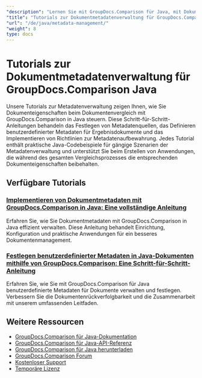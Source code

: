 ```yaml
---
"description": "Lernen Sie mit GroupDocs.Comparison für Java, mit Dokumentmetadaten, Eigenschaften und Metadatenkonfiguration in Vergleichsergebnissen zu arbeiten."
"title": "Tutorials zur Dokumentmetadatenverwaltung für GroupDocs.Comparison Java"
"url": "/de/java/metadata-management/"
"weight": 8
type: docs
---
```

# Tutorials zur Dokumentmetadatenverwaltung für GroupDocs.Comparison Java

Unsere Tutorials zur Metadatenverwaltung zeigen Ihnen, wie Sie Dokumenteigenschaften beim Dokumentenvergleich mit GroupDocs.Comparison in Java steuern. Diese Schritt-für-Schritt-Anleitungen behandeln das Festlegen von Metadatenquellen, das Definieren benutzerdefinierter Metadaten für Ergebnisdokumente und das Implementieren von Richtlinien zur Metadatenaufbewahrung. Jedes Tutorial enthält praktische Java-Codebeispiele für gängige Szenarien der Metadatenverwaltung und unterstützt Sie beim Erstellen von Anwendungen, die während des gesamten Vergleichsprozesses die entsprechenden Dokumenteigenschaften beibehalten.

## Verfügbare Tutorials

### [Implementieren von Dokumentmetadaten mit GroupDocs.Comparison in Java: Eine vollständige Anleitung](./implement-metadata-groupdocs-comparison-java-guide/)
Erfahren Sie, wie Sie Dokumentmetadaten mit GroupDocs.Comparison in Java effizient verwalten. Diese Anleitung behandelt Einrichtung, Konfiguration und praktische Anwendungen für ein besseres Dokumentenmanagement.

### [Festlegen benutzerdefinierter Metadaten in Java-Dokumenten mithilfe von GroupDocs.Comparison: Eine Schritt-für-Schritt-Anleitung](./groupdocs-comparison-java-custom-metadata-guide/)
Erfahren Sie, wie Sie mit GroupDocs.Comparison für Java benutzerdefinierte Metadaten für Dokumente verwalten und festlegen. Verbessern Sie die Dokumentenrückverfolgbarkeit und die Zusammenarbeit mit unserem umfassenden Leitfaden.

## Weitere Ressourcen

- [GroupDocs.Comparison für Java-Dokumentation](https://docs.groupdocs.com/comparison/java/)
- [GroupDocs.Comparison für Java-API-Referenz](https://reference.groupdocs.com/comparison/java/)
- [GroupDocs.Comparison für Java herunterladen](https://releases.groupdocs.com/comparison/java/)
- [GroupDocs.Comparison Forum](https://forum.groupdocs.com/c/comparison)
- [Kostenloser Support](https://forum.groupdocs.com/)
- [Temporäre Lizenz](https://purchase.groupdocs.com/temporary-license/)